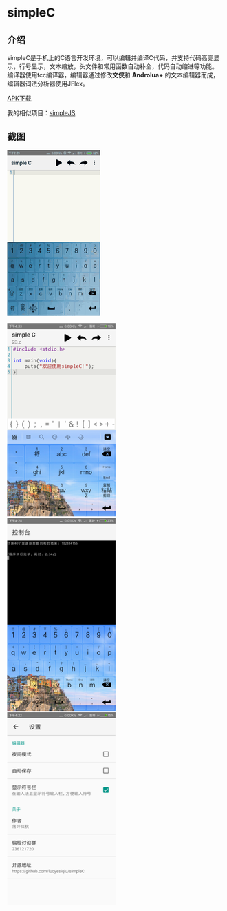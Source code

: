 # simpleC

## 介绍
simpleC是手机上的C语言开发环境，可以编辑并编译C代码，并支持代码高亮显示，行号显示，文本缩放，头文件和常用函数自动补全，代码自动缩进等功能。
编译器使用tcc编译器，编辑器通过修改**文侠**和 **Androlua+** 的文本编辑器而成，编辑器词法分析器使用JFlex。

[APK下载](https://www.coolapk.com/apk/166409)

我的相似项目：[simpleJS](https://github.com/luoyesiqiu/simpleJS)

## 截图

![GIF](/screenshot/simpleC.gif)

<img src="/screenshot/editor.png" alt="编辑器" width="50%" height="50%" />

<img src="/screenshot/console.png" alt="控制台" width="50%" height="50%" />

<img src="/screenshot/setting.png" alt="设置" width="50%" height="50%" />